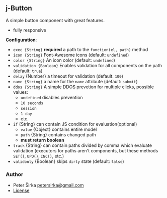 ## j-Button

A simple button component with great features.

- fully responsive

__Configuration__:

- `exec {String}` __required__ a path to the `function(el, path)` method
- `icon {String}` Font-Awesome icons (default: `undefined`)
- `color {String}` An icon color (default: `undefined`)
- `validation {Boolean}` Enables validation for all components on the path (default: `true`)
- `delay` {Number} a timeout for validation (default: `100`)
- `name {String}` a name for the `name` attribute (default: `submit`)
- `ddos {String}` A simple DDOS prevetion for multiple clicks, possible values:
	- `undefined` disables prevention
	- `10 seconds`
	- `session`
	- `1 day`
	- etc.
- `if` {String} can contain JS condition for evaluation(optional)
	- `value` {Object} contains entire model
	- `path` {String} contains changed path
	- __must return boolean__
- `track` {String} can contain paths divided by comma which evaluate validation (executors for paths aren't components, but these methods `SET()`, `UPD()`, `INC()`, etc.)
- `validonly` {Boolean} skips `dirty` state (default: `false`)

### Author

- Peter Širka <petersirka@gmail.com>
- [License](https://www.totaljs.com/license/)